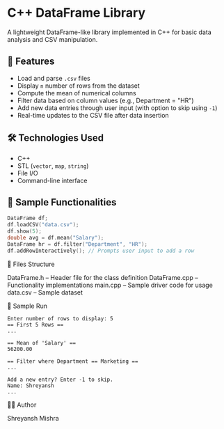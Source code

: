 # C++ DataFrame Library

A lightweight DataFrame-like library implemented in C++ for basic data analysis and CSV manipulation.

## 🚀 Features

- Load and parse `.csv` files
- Display `n` number of rows from the dataset
- Compute the mean of numerical columns
- Filter data based on column values (e.g., Department = "HR")
- Add new data entries through user input (with option to skip using `-1`)
- Real-time updates to the CSV file after data insertion

## 🛠️ Technologies Used

- C++
- STL (`vector`, `map`, `string`)
- File I/O
- Command-line interface

## 🧪 Sample Functionalities

```cpp
DataFrame df;
df.loadCSV("data.csv");
df.show(5);
double avg = df.mean("Salary");
DataFrame hr = df.filter("Department", "HR");
df.addRowInteractively(); // Prompts user input to add a row
```

📁 Files Structure

DataFrame.h – Header file for the class definition
DataFrame.cpp – Functionality implementations
main.cpp – Sample driver code for usage
data.csv – Sample dataset

📸 Sample Run

```
Enter number of rows to display: 5
== First 5 Rows ==
...

== Mean of 'Salary' ==
56200.00

== Filter where Department == Marketing ==
...

Add a new entry? Enter -1 to skip.
Name: Shreyansh
...

```

👨‍💻 Author

Shreyansh Mishra



